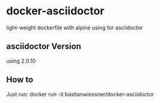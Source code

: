 # docker-asciidoctor
light-weight dockerfile with alpine using for asciidoctor

## asciidoctor Version
using 2.0.10

## How to
Just run:
docker run -it <workdir> bastianwiessner/docker-asciidoctor
